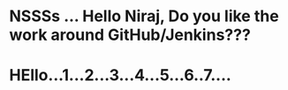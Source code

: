 # NSSSs ... Hello Niraj, Do you like the work around GitHub/Jenkins??? 
# HEllo...1...2...3...4...5...6..7....

